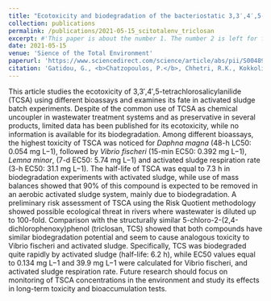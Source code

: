 ```yaml
---
title: "Ecotoxicity and biodegradation of the bacteriostatic 3,3′,4′,5-tetrachlorosalicylanilide (TSCA) compared to the structurally similar bactericide triclosan"
collection: publications
permalink: /publications/2021-05-15_scitotalenv_triclosan
excerpt: #'This paper is about the number 1. The number 2 is left for future work.'
date: 2021-05-15
venue: 'Sience of the Total Environment'
paperurl: 'https://www.sciencedirect.com/science/article/abs/pii/S0048969721000267'
citation: 'Gatidou, G., <b>Chatzopoulos, P.</b>, Chhetri, R.K., Kokkoli, A., Giannakopoulos, A., Andersen, H.R., Stasinakis, S.A., Ecotoxicity and biodegradation of the bacteriostatic 3,3′,4′,5-tetrachlorosalicylanilide (TSCA) compared to the structurally similar bactericide triclosan, <i>Science of The Total Environment</i>, Volume 769, 2021, https://doi.org/10.1016/j.scitotenv.2021.144960.'
---
```


This article studies the ecotoxicity of 3,3′,4′,5-tetrachlorosalicylanilide (TCSA) using different bioassays and examines its fate in activated sludge batch experiments. Despite of the common use of TCSA as chemical uncoupler in wastewater treatment systems and as preservative in several products, limited data has been published for its ecotoxicity, while no information is available for its biodegradation. Among different bioassays, the highest toxicity of TSCA was noticed for <i>Daphna magna</i> (48-h LC50: 0.054 mg L−1), followed by <i>Vibrio fischeri</i> (15-min EC50: 0.392 mg L−1), <i>Lemna minor</i>, (7-d EC50: 5.74 mg L−1) and activated sludge respiration rate (3-h EC50: 31.1 mg L−1). The half-life of TSCA was equal to 7.3 h in biodegradation experiments with activated sludge, while use of mass balances showed that 90% of this compound is expected to be removed in an aerobic activated sludge system, mainly due to biodegradation. A preliminary risk assessment of TSCA using the Risk Quotient methodology showed possible ecological threat in rivers where wastewater is diluted up to 100-fold. Comparison with the structurally similar 5-chloro-2-(2,4-dichlorophenoxy)phenol (triclosan, TCS) showed that both compounds have similar biodegradation potential and seem to cause analogous toxicity to Vibrio fischeri and activated sludge. Specifically, TCS was biodegraded quite rapidly by activated sludge (half-life: 6.2 h), while EC50 values equal to 0.134 mg L−1 and 39.9 mg L−1 were calculated for Vibrio fischeri, and activated sludge respiration rate. Future research should focus on monitoring of TSCA concentrations in the environment and study its effects in long-term toxicity and bioaccumulation tests.
